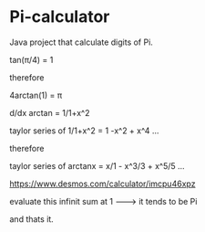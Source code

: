 # Pi-calculator
Java project that calculate digits of Pi.


tan(π/4) = 1

therefore

4arctan(1) = π

d/dx arctan = 1/1+x^2

taylor series of 1/1+x^2 = 1 -x^2 + x^4 ...

therefore

taylor series of arctanx = x/1 - x^3/3 + x^5/5 ...

https://www.desmos.com/calculator/imcpu46xpz 

evaluate this infinit sum at 1 ---> it tends to be Pi

and thats it.

